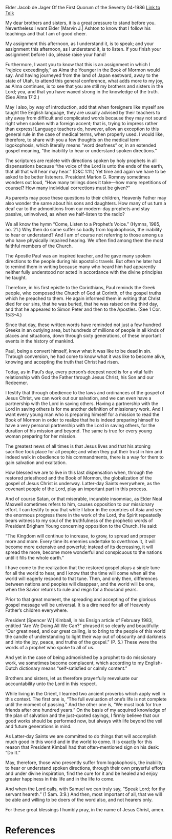 Elder Jacob de Jager
Of the First Quorum of the Seventy
04-1986
[Link to Talk](https://www.churchofjesuschrist.org/study/general-conference/1986/04/the-greatest-news-of-all-times-is-that-jesus-lives?lang=eng)

My dear brothers and sisters, it is a great pressure to stand before you. Nevertheless I want Elder [Marvin J.] Ashton to know that I follow his teachings and that I am of good cheer.

My assignment this afternoon, as I understand it, is to speak; and your assignment this afternoon, as I understand it, is to listen. If you finish your assignment before I do, please raise your hand!

Furthermore, I want you to know that this is an assignment in which I “rejoice exceedingly,” as Alma the Younger in the Book of Mormon would say. And having journeyed from the land of Japan eastward, away to the state of Utah, to attend this general conference, what adds more to my joy, as Alma continues, is to see that you are still my brothers and sisters in the Lord; yea, and that you have waxed strong in the knowledge of the truth. (See Alma 17:2.)

May I also, by way of introduction, add that when foreigners like myself are taught the English language, they are usually advised by their teachers to shy away from difficult and complicated words because they may not sound right when spoken with a foreign accent; that is, trying to impress rather than express! Language teachers do, however, allow an exception to this general rule in the case of medical terms, when properly used. I would like, therefore, to share with you a few thoughts on the medical term logokophosis, which literally means “word deafness” or, in an extended gospel meaning, “the inability to hear or understand spoken directions.”

The scriptures are replete with directions spoken by holy prophets in all dispensations because “the voice of the Lord is unto the ends of the earth, that all that will hear may hear.” (D&C 1:11.) Yet time and again we have to be asked to be better listeners. President Marion G. Romney sometimes wonders out loud, “How many tellings does it take—how many repetitions of counsel? How many individual corrections must be given?”

As parents may pose these questions to their children, Heavenly Father may also wonder the same about his sons and daughters. How many of us turn a deaf ear to the admonitions from our modern-day prophets and stay passive, uninvolved, as when we half-listen to the radio?

We all know the hymn “Come, Listen to a Prophet’s Voice.” (Hymns, 1985, no. 21.) Why then do some suffer so badly from logokophosis, the inability to hear or understand? And I am of course not referring to those among us who have physically impaired hearing. We often find among them the most faithful members of the Church.

The Apostle Paul was an inspired teacher, and he gave many spoken directions to the people during his apostolic travels. But often he later had to remind them in writing because many who heard him had apparently neither fully understood nor acted in accordance with the divine principles he taught.

Therefore, in his first epistle to the Corinthians, Paul reminds the Greek people, who composed the Church of God at Corinth, of the gospel truths which he preached to them. He again informed them in writing that Christ died for our sins, that he was buried, that he was raised on the third day, and that he appeared to Simon Peter and then to the Apostles. (See 1 Cor. 15:3–4.)

Since that day, these written words have reminded not just a few hundred Greeks in an outlying area, but hundreds of millions of people in all kinds of places and situations, down through sixty generations, of these important events in the history of mankind.

Paul, being a convert himself, knew what it was like to be dead in sin. Through conversion, he had come to know what it was like to become alive, knowing and accepting the truth that Christ had risen.

Today, as in Paul’s day, every person’s deepest need is for a vital faith relationship with God the Father through Jesus Christ, his Son and our Redeemer.

I testify that through obedience to the laws and ordinances of the gospel of Jesus Christ, we can work out our salvation, and we can even have a partnership with the Lord in saving others. Having a partnership with the Lord in saving others is for me another definition of missionary work. And I want every young man who is preparing himself for a mission to read the Book of Mormon in order to realize that he is indeed preparing himself to have a very personal partnership with the Lord in saving others, for the duration of his mission and beyond. The same is true for every young woman preparing for her mission.

The greatest news of all times is that Jesus lives and that his atoning sacrifice took place for all people; and when they put their trust in him and indeed walk in obedience to his commandments, there is a way for them to gain salvation and exaltation.

How blessed we are to live in this last dispensation when, through the restored priesthood and the Book of Mormon, the globalization of the gospel of Jesus Christ is underway. Latter-day Saints everywhere, as the covenant people of the Lord, play an important part in this process.

And of course Satan, or that miserable, incurable insomniac, as Elder Neal Maxwell sometimes refers to him, causes opposition to our missionary effort. I can testify to you that while I labor in the countries of Asia and see the enormous progress there in the work of the Lord, the Spirit repeatedly bears witness to my soul of the truthfulness of the prophetic words of President Brigham Young concerning opposition to the Church. He said:

“The Kingdom will continue to increase, to grow, to spread and prosper more and more. Every time its enemies undertake to overthrow it, it will become more extensive and powerful; instead of its decreasing, it will spread the more, become more wonderful and conspicuous to the nations until it fills the whole earth.”

I have come to the realization that the restored gospel plays a single tune for all the world to hear, and I know that the time will come when all the world will eagerly respond to that tune. Then, and only then, differences between nations and peoples will disappear, and the world will be one, when the Savior returns to rule and reign for a thousand years.

Prior to that great moment, the spreading and accepting of the glorious gospel message will be universal. It is a dire need for all of Heavenly Father’s children everywhere.

President [Spencer W.] Kimball, in his Ensign article of February 1983, entitled “Are We Doing All We Can?” phrased it so clearly and beautifully: “Our great need, and our great calling, is to bring to the people of this world the candle of understanding to light their way out of obscurity and darkness and into the joy, peace, and truths of the gospel.” (P. 5.) These were the words of a prophet who spoke to all of us.

And yet in the case of being admonished by a prophet to do missionary work, we sometimes become complacent, which according to my English-Dutch dictionary means “self-satisfied or calmly content.”

Brothers and sisters, let us therefore prayerfully reevaluate our accountability unto the Lord in this respect.

While living in the Orient, I learned two ancient proverbs which apply well in this context. The first one is, “The full evaluation of one’s life is not complete until the moment of passing.” And the other one is, “We must look for true friends after one hundred years.” On the basis of my acquired knowledge of the plan of salvation and the just-quoted sayings, I firmly believe that our good works should be performed now, but always with life beyond the veil and future generations in mind.

As Latter-day Saints we are committed to do things that will accomplish much good in this world and in the world to come. It is exactly for this reason that President Kimball had that often-mentioned sign on his desk: “Do It.”

May, therefore, those who presently suffer from logokophosis, the inability to hear or understand spoken directions, through their own prayerful efforts and under divine inspiration, find the cure for it and be healed and enjoy greater happiness in this life and in the life to come.

And when the Lord calls, with Samuel we can truly say, “Speak Lord; for thy servant heareth.” (1 Sam. 3:9.) And then, most important of all, that we will be able and willing to be doers of the word also, and not hearers only.

For these great blessings I humbly pray, in the name of Jesus Christ, amen.

# References
